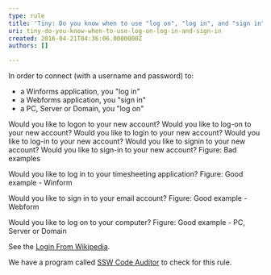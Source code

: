 ```yaml
---
type: rule
title: 'Tiny: Do you know when to use "log on", "log in", and "sign in"?'
uri: tiny-do-you-know-when-to-use-log-on-log-in-and-sign-in
created: 2016-04-21T04:36:06.0000000Z
authors: []

---
```


​In order to connect (with a username and password) to:


- a Winforms application, you "log in"
- a Webfo​rms application, you "sign in"
- a PC, Server or Domain, you "log on"​



 
​Would you like to logon to your new account?​
Would you like to log-on to your new account?
Would you like to login to your new account?
Would you like to log-in to your new account?
Would you like to signin to your new account?
Would you like to sign-in to your new account?
Figure: Bad examples​

Would you like to log in to your timesheeting application?
Figure: Good example - Winform

Would you like to sign in to your email account?
Figure: Good example - Webform​

Would you like to log on to your computer?
Figure: Good example - PC, Server or Domain

See the [Login From Wikipedia](https&#58;//en.wikipedia.org/wiki/Login#History_and_etymology).



We have a program called [SSW Code Auditor​](https&#58;//www.ssw.com.au/ssw/CodeAuditor/) to check for this rule.
